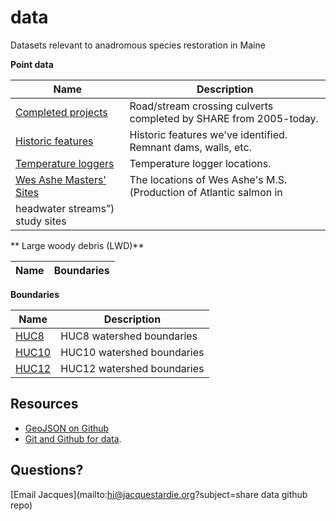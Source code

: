 data
====

Datasets relevant to anadromous species restoration in Maine

**Point data**

| Name | Description |
| ---- | ----------- |
| [Completed projects](https://github.com/salmonhabitat/data/blob/master/data/completed.geojson)    | Road/stream crossing culverts completed by SHARE from 2005-today. |
| [Historic features](https://github.com/salmonhabitat/data/blob/master/data/historic.geojson)      | Historic features we've identified. Remnant dams, walls, etc. |
| [Temperature loggers](https://github.com/salmonhabitat/data/blob/master/data/loggers.geojson)     | Temperature logger locations. |
| [Wes Ashe Masters' Sites](https://github.com/salmonhabitat/data/blob/master/data/wesAshe.geojson) | The locations of Wes Ashe's M.S. (Production of Atlantic salmon in 
headwater streams”) study sites |

** Large woody debris (LWD)**

| Name | Boundaries |
| ---- | ---------- |

**Boundaries**

| Name | Description |
| ---- | ----------- |
| [HUC8](https://github.com/salmonhabitat/data/blob/master/data/watersheds/huc8.geojson) | HUC8 watershed boundaries |
| [HUC10](https://github.com/salmonhabitat/data/blob/master/data/watersheds/huc10.geojson) | HUC10 watershed boundaries |
| [HUC12](https://github.com/salmonhabitat/data/blob/master/data/watersheds/huc12.geojson) | HUC12 watershed boundaries |


## Resources

- [GeoJSON on Github](http://blog.geomusings.com/2013/06/18/geojson-on-github-now-what/)
- [Git and Github for data](http://blog.okfn.org/2013/07/02/git-and-github-for-data/).

## Questions?

[Email Jacques](mailto:hi@jacquestardie.org?subject=share data github repo)

